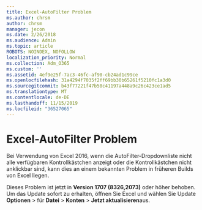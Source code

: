 ```yaml
---
title: Excel-AutoFilter Problem
ms.author: chrsm
author: chrsm
manager: jecon
ms.date: 2/26/2018
ms.audience: Admin
ms.topic: article
ROBOTS: NOINDEX, NOFOLLOW
localization_priority: Normal
ms.collection: Adm_O365
ms.custom: ''
ms.assetid: 4ef9e25f-7ac3-46fc-af90-cb24ad1c99ce
ms.openlocfilehash: 31a4294f7035f2ff69bb30b65261f5210fc1a3d0
ms.sourcegitcommit: b43f77221f47b50c41197a448a9c26c423ce1ad5
ms.translationtype: MT
ms.contentlocale: de-DE
ms.lasthandoff: 11/15/2019
ms.locfileid: "36527065"
---
```

# <a name="excel-autofilter-issue"></a>Excel-AutoFilter Problem

Bei Verwendung von Excel 2016, wenn die AutoFilter-Dropdownliste nicht alle verfügbaren Kontrollkästchen anzeigt oder die Kontrollkästchen nicht anklickbar sind, kann dies an einem bekannten Problem in früheren Builds von Excel liegen. 
  
Dieses Problem ist jetzt in **Version 1707 (8326,2073)** oder höher behoben. Um das Update sofort zu erhalten, öffnen Sie Excel und wählen Sie Update **Optionen** \> für **Datei** \> **Konten** \> **Jetzt aktualisieren**aus.
  


